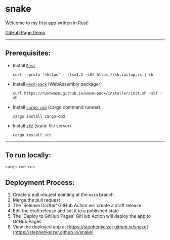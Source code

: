 # snake
Welcome to my first app written in Rust!

[GitHub Page Demo](https://stephenkelzer.github.io/snake)

---

## Prerequisites:
- Install [`Rust`](https://www.rust-lang.org/tools/install)
   ```
   curl --proto '=https' --tlsv1.2 -sSf https://sh.rustup.rs | sh
   ```
- Install [`wasm-pack`](https://rustwasm.github.io/wasm-pack/installer/) (WebAssembly packager)
   ```
   curl https://rustwasm.github.io/wasm-pack/installer/init.sh -sSf | sh
   ```
- Install [`cargo-cmd`](https://crates.io/crates/cargo-cmd) (cargo command runner)
   ```
   cargo install cargo-cmd
   ```
- Install [`sfz`](https://crates.io/crates/sfz) (static file server)
   ```
   cargo install sfz
   ```

---

## To run locally:
```bash
cargo cmd run
```

## Deployment Process:
1) Create a pull request pointing at the `main` branch
1) Merge the pull request
1) The 'Release Drafter' GitHub Action will create a draft release
1) Edit the draft release and set it to a published state
1) The 'Deploy to GitHub Pages' GitHub Action will deploy the app to GitHub Pages
1) View the deployed app at [https://stephenkelzer.github.io/snake](https://stephenkelzer.github.io/snake)